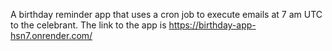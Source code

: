 A birthday reminder app that uses a cron job to execute emails at 7 am UTC to the celebrant.
The link to the app is https://birthday-app-hsn7.onrender.com/
